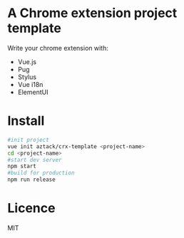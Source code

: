 # A Chrome extension project template

Write your chrome extension with:
- Vue.js
- Pug
- Stylus
- Vue i18n
- ElementUI

# Install

```bash
#init project
vue init aztack/crx-template <project-name>
cd <project-name>
#start dev server
npm start
#build for production
npm run release
```

# Licence

MIT
